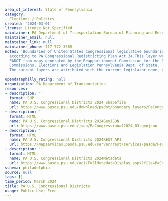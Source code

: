 ```yaml
---
area_of_interest: State of Pennsylvania
category:
- Elections / Politics
created: '2024-03-01'
license: License Not Specified
maintainer: PA Department of Transportation Bureau of Planning and Research
maintainer_email: null
maintainer_link: null
maintainer_phone: 717-772-3305
notes: 'Boundaries of United States Congressional legislative boundaries for Pennsylvania,
  according to PA Congressional Redistricting Plan Act 34.This layer was digitized by
  PADOT from maps generated by the Reapportionment Commission for the Bureau of
  Commissions, Elections and Legislation Pennsylvania Dept. of State.
  The current layers are attributed with the current legislator name, party affiliation and home county.'
  
opendataphilly_rating: null
organization: PA Department of Transportation
resources:
- description: ''
  format: SHP
  name: PA U.S. Congressional Districts 2024 Shapefile
  url: https://www.pasda.psu.edu/download/padot/boundary_layers/PaCongressional2024_03.zip
- description: ''
  format: HTML
  name: PA U.S. Congressional Districts 2024GeoJSON
  url: https://www.pasda.psu.edu/json/PaCongressional2024_03.geojson
- description: ''
  format: HTML
  name: PA U.S. Congressional Districts 2024REST API
  url: https://mapservices.pasda.psu.edu/server/rest/services/pasda/PennDOT/MapServer
- description: ''
  format: HTML
  name: PA U.S. Congressional Districts 2024Metadata
  url: https://www.pasda.psu.edu/uci/FullMetadataDisplay.aspx?file=PaCongressional2024_03.xml
schema: philadelphia
source: null
tags: []
time_period: March 2024
title: PA U.S. Congressional Districts
usage: Public Use; Free
---
```

